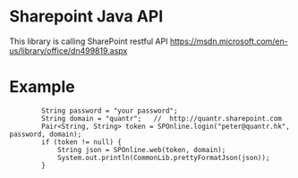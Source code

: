 # Sharepoint Java API
This library is calling SharePoint restful API https://msdn.microsoft.com/en-us/library/office/dn499819.aspx

# Example

```
		String password = "your password";
		String domain = "quantr";   //  http://quantr.sharepoint.com
		Pair<String, String> token = SPOnline.login("peter@quantr.hk", password, domain);
		if (token != null) {
			String json = SPOnline.web(token, domain);
			System.out.println(CommonLib.prettyFormatJson(json));
		}
```